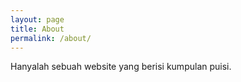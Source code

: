 ```yaml
---
layout: page
title: About
permalink: /about/
---
```


Hanyalah sebuah website yang berisi kumpulan puisi.
